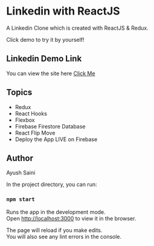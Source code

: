 # Linkedin with ReactJS

A Linkedin Clone which is created with ReactJS & Redux.

Click demo to try it by yourself!

## Linkedin Demo Link

You can view the site here
[Click Me](https://linkedin-clone-59dc7.web.app/)

## Topics

- Redux
- React Hooks
- Flexbox
- Firebase Firestore Database
- React Flip Move
- Deploy the App LIVE on Firebase

## Author

Ayush Saini

In the project directory, you can run:

### `npm start`

Runs the app in the development mode.\
Open [http://localhost:3000](http://localhost:3000) to view it in the browser.

The page will reload if you make edits.\
You will also see any lint errors in the console.

